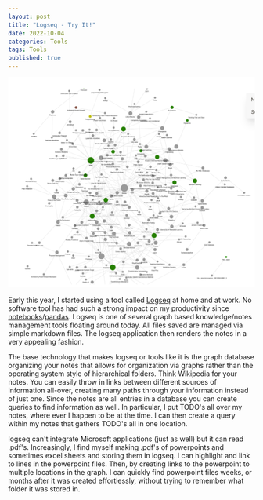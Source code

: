 ```yaml
---
layout: post
title: "Logseq - Try It!"
date: 2022-10-04
categories: Tools
tags: Tools
published: true
---
```



<p style="text-align:center"><img src="/assets/logseqGraph2.png" width="600"/><br></p>

Early this year, I started using a tool called [Logseq](https://logseq.com/) at home and at work. No software tool has had such a strong impact on my productivity since [notebooks](https://jupyter.org/)/[pandas](https://pandas.pydata.org/). Logseq is one of several graph based knowledge/notes management tools floating around today. All files saved are managed via simple markdown files. The logseq application then renders the notes in a very appealing fashion. 

The base technology that makes logseq or tools like it is the graph database organizing your notes that allows for organization via graphs rather than the operating system style of hierarchical folders. Think Wikipedia for your notes. You can easily throw in links between different sources of information all-over, creating many paths through your information instead of just one. Since the notes are all entries in a database you can create queries to find information as well. In particular, I put TODO's all over my notes, where ever I happen to be at the time. I can then create a query within my notes that gathers TODO's all in one location. 

logseq can't integrate Microsoft applications (just as well) but it can read .pdf's. Increasingly, I find myself making .pdf's of powerpoints and sometimes excel sheets and storing them in logseq. I can highlight and link to lines in the powerpoint files. Then, by creating links to the powerpoint to multiple locations in the graph. I can quickly find powerpoint files weeks, or months after it was created effortlessly, without trying to remember what folder it was stored in.



